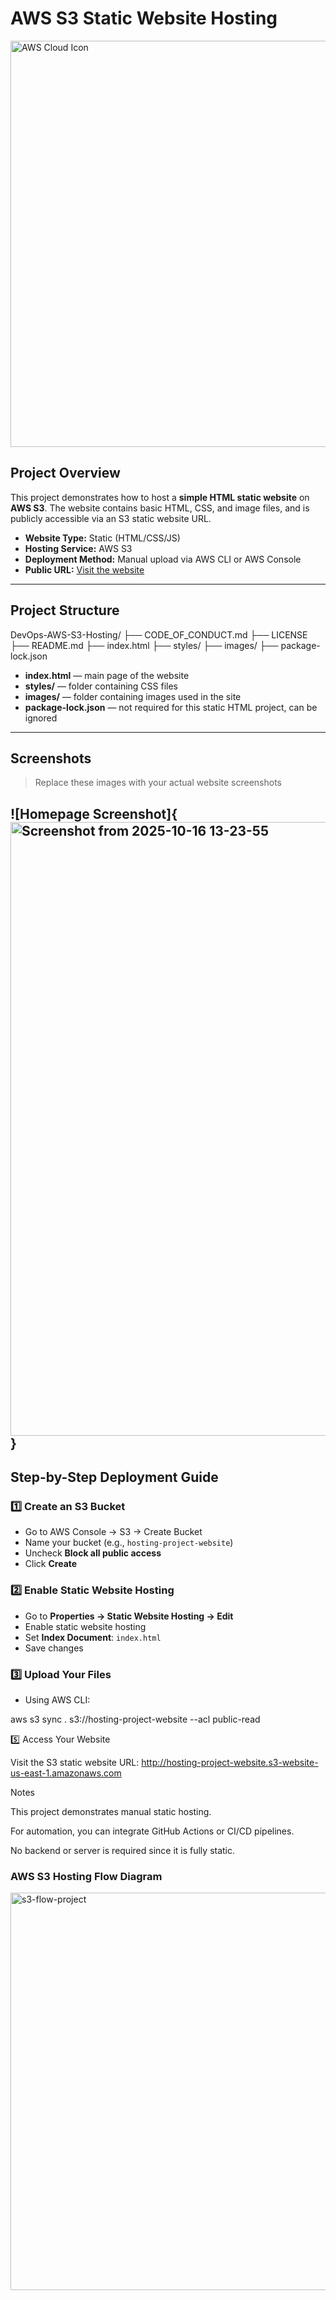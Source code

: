 
# AWS S3 Static Website Hosting

<img src="https://upload.wikimedia.org/wikipedia/commons/9/93/Amazon_Web_Services_Logo.svg" alt="AWS Cloud Icon" width="550" height="650">


## Project Overview

This project demonstrates how to host a **simple HTML static website** on **AWS S3**. The website contains basic HTML, CSS, and image files, and is publicly accessible via an S3 static website URL.

- **Website Type:** Static (HTML/CSS/JS)  
- **Hosting Service:** AWS S3  
- **Deployment Method:** Manual upload via AWS CLI or AWS Console  
- **Public URL:** [Visit the website](http://hosting-project-website.s3-website-us-east-1.amazonaws.com)

---

## Project Structure

DevOps-AWS-S3-Hosting/
├── CODE_OF_CONDUCT.md
├── LICENSE
├── README.md
├── index.html
├── styles/
├── images/
├── package-lock.json


- **index.html** — main page of the website  
- **styles/** — folder containing CSS files  
- **images/** — folder containing images used in the site  
- **package-lock.json** — not required for this static HTML project, can be ignored  

---

## Screenshots

> Replace these images with your actual website screenshots


![Homepage Screenshot]{<img width="1762" height="982" alt="Screenshot from 2025-10-16 13-23-55" src="https://github.com/user-attachments/assets/640d9712-fd3a-42cd-8cb6-1dfb8862283a" />}
---

## Step-by-Step Deployment Guide

### 1️⃣ Create an S3 Bucket
- Go to AWS Console → S3 → Create Bucket  
- Name your bucket (e.g., `hosting-project-website`)  
- Uncheck **Block all public access**  
- Click **Create**

### 2️⃣ Enable Static Website Hosting
- Go to **Properties → Static Website Hosting → Edit**  
- Enable static website hosting  
- Set **Index Document**: `index.html`  
- Save changes

### 3️⃣ Upload Your Files
- Using AWS CLI:

aws s3 sync . s3://hosting-project-website --acl public-read


5️⃣ Access Your Website

Visit the S3 static website URL:
http://hosting-project-website.s3-website-us-east-1.amazonaws.com

Notes

This project demonstrates manual static hosting.

For automation, you can integrate GitHub Actions or CI/CD pipelines.

No backend or server is required since it is fully static.


### AWS S3 Hosting Flow Diagram
<img width="530" height="636" alt="s3-flow-project" src="https://github.com/user-attachments/assets/418e0c75-617b-4138-bdb1-0d0c2b621c44" />


